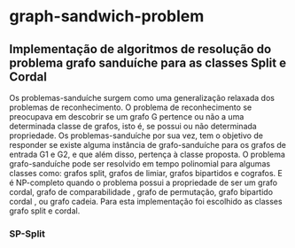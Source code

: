 # graph-sandwich-problem

## Implementação de algoritmos de resolução do problema grafo sanduíche para as classes Split e Cordal
Os problemas-sanduíche surgem como uma
generalização relaxada dos problemas de reconhecimento. O problema de reconhecimento
se preocupava em descobrir se um grafo G pertence ou não a uma
determinada classe de grafos, isto é, se possui ou não determinada
propriedade. Os problemas-sanduíche por sua vez, tem o objetivo de responder se existe alguma instância de grafo-sanduíche para os grafos de entrada G1 e G2, e que além disso, 
pertença à classe proposta. O problema grafo-sanduíche pode ser resolvido em tempo polinomial para algumas classes como: grafos split, grafos de limiar, grafos bipartidos e cografos.
E é NP-completo quando o problema possui a propriedade de ser um grafo cordal, grafo de comparabilidade , grafo de permutação, grafo bipartido cordal , ou grafo cadeia.
Para esta implementação foi escolhido as classes grafo split e cordal.


### SP-Split

